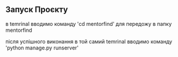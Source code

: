 ## Запуск Проєкту 
в temrinal вводимо команду 'cd mentorfind' для передожу в папку mentorfind

після успішного виконання 
в той самий temrinal вводимо команду 'python manage.py runserver'
